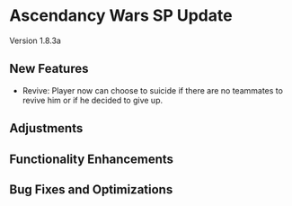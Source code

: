 # Ascendancy Wars SP Update
Version 1.8.3a

## New Features
- Revive: Player now can choose to suicide if there are no teammates to revive him or if he decided to give up.

## Adjustments

## Functionality Enhancements

## Bug Fixes and Optimizations